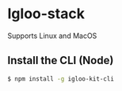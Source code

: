 # Igloo-stack

Supports Linux and MacOS

## Install the CLI (Node)

```bash
$ npm install -g igloo-kit-cli
```
